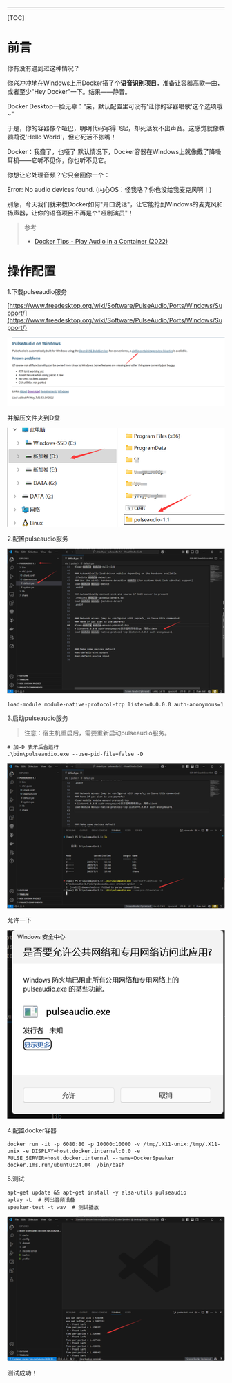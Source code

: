 
---

[TOC]

# 前言

你有没有遇到过这种情况？

你兴冲冲地在Windows上用Docker搭了个**语音识别项目**，准备让容器高歌一曲，或者至少"Hey Docker"一下。结果——静音。

Docker Desktop一脸无辜："亲，默认配置里可没有'让你的容器唱歌'这个选项哦~"

于是，你的容器像个哑巴，明明代码写得飞起，却死活发不出声音。这感觉就像教鹦鹉说'Hello World'，但它死活不张嘴！

Docker：我聋了，也哑了
默认情况下，Docker容器在Windows上就像戴了降噪耳机——它听不见你，你也听不见它。

你想让它处理音频？它只会回你一个：

Error: No audio devices found. 
(内心OS：怪我咯？你也没给我麦克风啊！)

别急，今天我们就来教Docker如何"开口说话"，让它能抢到Windows的麦克风和扬声器，让你的语音项目不再是个"哑剧演员"！

> 参考
> - [Docker Tips - Play Audio in a Container (2022)](https://www.youtube.com/watch?v=SF_WMBpQ0Qs)

# 操作配置

1.下载pulseaudio服务

[https://www.freedesktop.org/wiki/Software/PulseAudio/Ports/Windows/Support/](https://www.freedesktop.org/wiki/Software/PulseAudio/Ports/Windows/Support/)

![alt text](images/image.png)

并解压文件夹到D盘

![alt text](images/image-1.png)

2.配置pulseaudio服务

![alt text](images/image-2.png)

```shell
load-module module-native-protocol-tcp listen=0.0.0.0 auth-anonymous=1
```

3.启动pulseaudio服务

> 注意：宿主机重启后，需要重新启动pulseaudio服务。


```shell
# 加-D 表示后台运行
.\bin\pulseaudio.exe --use-pid-file=false -D
```

![alt text](images/image-4.png)

允许一下

![alt text](images/image-3.png)

4.配置docker容器

```shell
docker run -it -p 6080:80 -p 10000:10000 -v /tmp/.X11-unix:/tmp/.X11-unix -e DISPLAY=host.docker.internal:0.0 -e PULSE_SERVER=host.docker.internal --name=DockerSpeaker docker.1ms.run/ubuntu:24.04  /bin/bash
```

5.测试

```shell
apt-get update && apt-get install -y alsa-utils pulseaudio
aplay -L  # 列出音频设备
speaker-test -t wav  # 测试播放
```

![alt text](images/image-5.png)

测试成功！